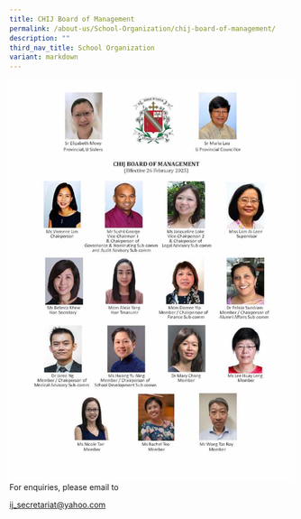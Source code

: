 ```yaml
---
title: CHIJ Board of Management
permalink: /about-us/School-Organization/chij-board-of-management/
description: ""
third_nav_title: School Organization
variant: markdown
---
```


![](/images/IJBOM202503.jpg)For enquiries, please email to

[ij\_secretariat@yahoo.com](mailto:ij_secretariat@yahoo.com)